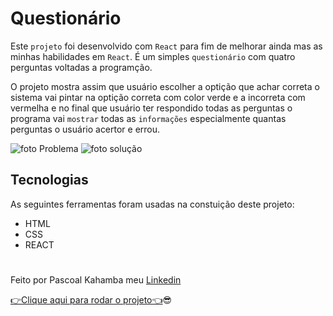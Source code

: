 # Questionário

Este `projeto` foi desenvolvido com `React` para fim de melhorar ainda mas as minhas habilidades em `React`. É um simples `questionário` com quatro perguntas voltadas a programção.

O projeto mostra assim que usuário escolher a optição que achar correta o sistema vai pintar na optição correta com color verde e a incorreta com vermelha e no final que usuário ter respondido todas as perguntas o programa vai `mostrar` todas as `informações` especialmente quantas perguntas o usuário acertor e errou.

![foto Problema](/dist/photo.PNG)
![foto solução](/dist/photo1.PNG)

## Tecnologias

As seguintes ferramentas foram usadas na constuição deste projeto:

- HTML
- CSS
- REACT

#

Feito por Pascoal Kahamba meu [Linkedin](https://https://www.linkedin.com/in/pascoal-kahamba-7b43bb233?lipi=urn%3Ali%3Apage%3Ad_flagship3_profile_view_base_contact_details%3BTg8LEKayToyytOX1pVAQ%2Bg%3D%3D)

[👉Clique aqui para rodar o projeto👈](https://pascoal-questions.vercel.app/)😎
